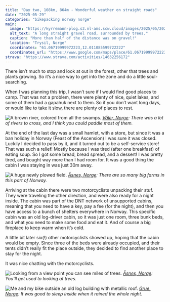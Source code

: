 ```yaml
---
title: "Day two, 108km, 864m - Wonderful weather on straight roads"
date: "2025-05-29"
categories: "bikepacking norway norge"
main:
  image: "https://kyrremann-plog.s3.nl-ams.scw.cloud/images/2025/05/20250529_100538.jpg"
  alt_text: "A long straight gravel road, surrounded by trees."
  caption: "More than half of the distance was on gravel!"
  location: "Trysil, Norge"
  coordinates: "61.06719999972223,12.011085599722222"
  coordinates_url: "https://www.google.com/maps/place/61.06719999972223,12.011085599722222"
strava: "https://www.strava.com/activities/14632256172"
---
```


There isn’t much to stop and look at out in the forest, other that trees and plants growing. So it’s a nice way to get into the zone and do a little soul-searching.

When I was planning this trip, I wasn’t sure if I would find good places to camp. That was not a problem, there were plenty of nice, quiet lakes, and some of them had a gapahuk next to them. So if you don’t want long days, or would like to take it slow, there are plenty of places to rest.

![A brown river, colored from all the swamps.](https://kyrremann-plog.s3.nl-ams.scw.cloud/images/2025/05/20250529_120806.jpg)
*[Våler, Norge](https://www.google.com/maps/place/60.848422399722224,12.305143199722224): There was a lot of rivers to cross, and I think you could paddle most of them.*

At the end of the last day was a small hamlet, with a store, but since it was a ban holiday in Norway (Feast of the Ascension) I was sure it was closed. Luckily I decided to pass by it, and it turned out to be a self-service store! That was such a relief! Mostly because I was tired (after one breakfast) of eating soup. So I got some bread, bread spread, and a dessert! I was pretty tired, and bought way more than I had room for. It was a good thing the cabin I was staying in was just 30m away.

![A huge newly plowed field.](https://kyrremann-plog.s3.nl-ams.scw.cloud/images/2025/05/20250529_141949.jpg)
*[Åsnes, Norge](https://www.google.com/maps/place/60.659948799999995,12.235301599722222): There are so many big farms in this part of Norway.*

Arriving at the cabin there were two motorcyclists unpacking their stuf. They were traveling the other direction, and were also ready for a night inside. The cabin was part of the DNT network of unsupported cabins, meaning that you need to have a key, pay a fee (for the night), and then you have access to a bunch of shelters everywhere in Norway. This specific cabin was an old log-driver cabin, so it was just one room, three bunk beds, and what you need to make some food and eat it. And of course a big fireplace to keep warm when it’s cold.

A little bit later six(!) other motorcyclists showed up, hoping that the cabin would be empty. Since three of the beds were already occupied, and their tents didn’t really fit the place outside, they decided to find another place to stay for the night.

It was nice chatting with the motorcyclists.

![Looking from a view point you can see miles of trees.](https://kyrremann-plog.s3.nl-ams.scw.cloud/images/2025/05/20250529_152156.jpg)
*[Åsnes, Norge](https://www.google.com/maps/place/60.5517824,12.330427999722222): You’ll get used to looking at trees.*

![Me and my bike outside an old log building with metallic roof.](https://kyrremann-plog.s3.nl-ams.scw.cloud/images/2025/05/20250529_173602.jpg)
*[Grue, Norge](https://www.google.com/maps/place/60.38014079972222,12.423799199722222): It was good to sleep inside when it rained the whole night.*
